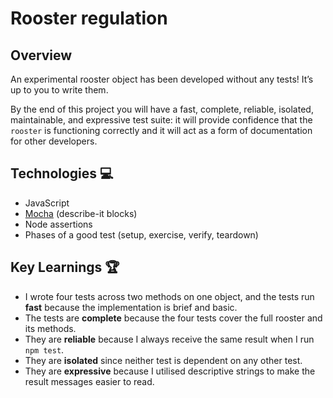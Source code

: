 # Rooster regulation

## Overview 
An experimental rooster object has been developed without any tests! It’s up to you to write them.

By the end of this project you will have a fast, complete, reliable, isolated, maintainable, and expressive test suite: it will provide confidence that the `rooster` is functioning correctly and it will act as a form of documentation for other developers.

## Technologies 💻
+ JavaScript
+ [Mocha](https://mochajs.org/) (describe-it blocks)
+ Node assertions
+ Phases of a good test (setup, exercise, verify, teardown)

## Key Learnings 🏆
+ I wrote four tests across two methods on one object, and the tests run **fast** because the implementation is brief and basic.
+ The tests are **complete** because the four tests cover the full rooster and its methods.
+ They are **reliable** because I always receive the same result when I run `npm test`.
+ They are **isolated** since neither test is dependent on any other test.
+ They are **expressive** because I utilised descriptive strings to make the result messages easier to read.
